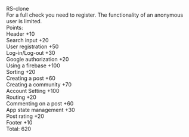  RS-clone  
 For a full check you need to register. The functionality of an anonymous user  is limited.  
 Points:  
 Header	+10  
 Search input	+20  
 User registration	+50  
 Log-in/Log-out	+30  
 Google authorization	+20  
 Using a firebase	+100  
 Sorting	+20  
 Сreating a post	+60  
 Сreating a community	+70  
 Account Setting	+100  
 Routing	+20  
 Сommenting on a post	+60  
 App state management 	+30  
 Post rating	+20  
 Footer	+10  
 Total: 620  

